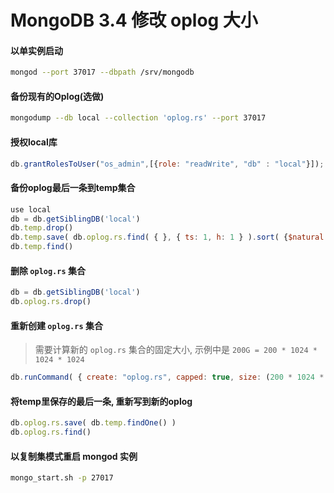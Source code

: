 # MongoDB 3.4 修改 oplog 大小
#### 以单实例启动

```sh
mongod --port 37017 --dbpath /srv/mongodb
```

#### 备份现有的Oplog(选做)

```sh
mongodump --db local --collection 'oplog.rs' --port 37017
```

#### 授权local库

```js
db.grantRolesToUser("os_admin",[{role: "readWrite", "db" : "local"}]);
```

#### 备份oplog最后一条到temp集合

```js
use local
db = db.getSiblingDB('local')
db.temp.drop()
db.temp.save( db.oplog.rs.find( { }, { ts: 1, h: 1 } ).sort( {$natural : -1} ).limit(1).next() )
db.temp.find()
```

#### 删除 `oplog.rs` 集合

```js
db = db.getSiblingDB('local')
db.oplog.rs.drop()
```

#### 重新创建 `oplog.rs` 集合

> 需要计算新的 `oplog.rs` 集合的固定大小, 示例中是 `200G = 200 * 1024 * 1024 * 1024`

```js
db.runCommand( { create: "oplog.rs", capped: true, size: (200 * 1024 * 1024 * 1024) })
```

#### 将temp里保存的最后一条, 重新写到新的oplog

```js
db.oplog.rs.save( db.temp.findOne() )
db.oplog.rs.find()
```

#### 以复制集模式重启 mongod 实例

```sh
mongo_start.sh -p 27017
```
